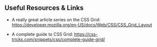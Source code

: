## Useful Resources & Links
* A really great article series on the CSS Grid: https://developer.mozilla.org/en-US/docs/Web/CSS/CSS_Grid_Layout

* A complete guide to CSS Grid: https://css-tricks.com/snippets/css/complete-guide-grid/